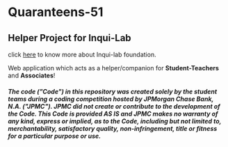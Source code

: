 # Quaranteens-51

## Helper Project for Inqui-Lab
click [here](http://www.inqui-lab.org/index.html) to know more about Inqui-lab foundation.

Web application which acts as a helper/companion for **Student-Teachers** and **Associates**!

##### The code ("Code") in this repository was created solely by the student teams during a coding competition hosted by JPMorgan Chase Bank, N.A. ("JPMC").						JPMC did not create or contribute to the development of the Code.  This Code is provided AS IS and JPMC makes no warranty of any kind, express or implied, as to the Code,						including but not limited to, merchantability, satisfactory quality, non-infringement, title or fitness for a particular purpose or use.